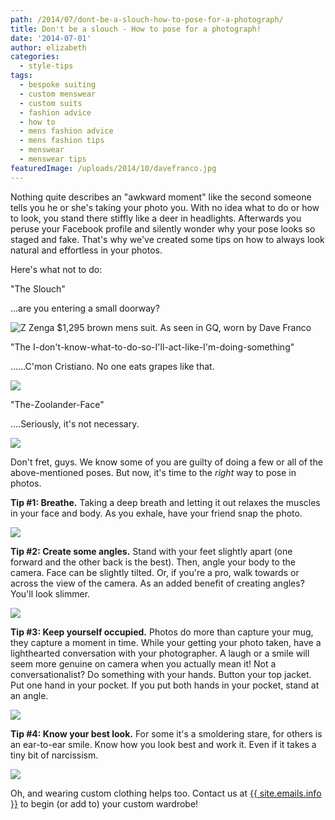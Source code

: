 ```yaml
---
path: /2014/07/dont-be-a-slouch-how-to-pose-for-a-photograph/
title: Don't be a slouch - How to pose for a photograph!
date: '2014-07-01'
author: elizabeth
categories:
  - style-tips
tags:
  - bespoke suiting
  - custom menswear
  - custom suits
  - fashion advice
  - how to
  - mens fashion advice
  - mens fashion tips
  - menswear
  - menswear tips
featuredImage: /uploads/2014/10/davefranco.jpg
---
```

Nothing quite describes an "awkward moment" like the second someone tells you he or she's taking your photo you. With no idea what to do or how to look, you stand there stiffly like a deer in headlights. Afterwards you peruse your Facebook profile and silently wonder why your pose looks so staged and fake. That's why we've created some tips on how to always look natural and effortless in your photos.

Here's what not to do:

"The Slouch"

...are you entering a small doorway?

 [](https://images-blogger-opensocial.googleusercontent.com/gadgets/proxy?url=http%3A%2F%2Fmedia-cache-ec0.pinimg.com%2F736x%2F17%2Fc5%2Fc1%2F17c5c139875fe6bdd7665eebee0ac010.jpg&container=blogger&gadget=a&rewriteMime=image%2F*) ![Z Zenga $1,295 brown mens suit. As seen in GQ, worn by Dave Franco](http://media-cache-ec0.pinimg.com/736x/62/58/da/6258da40d67767936ea4a2247cdc9746.jpg)

"The I-don't-know-what-to-do-so-I'll-act-like-I'm-doing-something"

......C'mon Cristiano. No one eats grapes like that.

 ![](http://img.thesun.co.uk/aidemitlum/archive/00960/SNN0625B_280_960307a.jpg)

"The-Zoolander-Face"

....Seriously, it's not necessary.

[![](http://www.sfgate.com/blogs/images/sfgate/parenting/2006/08/01/zoolander_blog240x303.jpg)](http://www.sfgate.com/blogs/images/sfgate/parenting/2006/08/01/zoolander_blog240x303.jpg)

Don't fret, guys. We know some of you are guilty of doing a few or all of the above-mentioned poses. But now, it's time to the _right_ way to pose in photos.

**Tip #1: Breathe.** Taking a deep breath and letting it out relaxes the muscles in your face and body. As you exhale, have your friend snap the photo.

[![](http://3.bp.blogspot.com/-MOJYvgWqeK8/U63vlXQ3vcI/AAAAAAAAYak/baEYOJTSb8Y/s1600/tip1.jpg)](http://3.bp.blogspot.com/-MOJYvgWqeK8/U63vlXQ3vcI/AAAAAAAAYak/baEYOJTSb8Y/s1600/tip1.jpg)

**Tip #2: Create some angles.** Stand with your feet slightly apart (one forward and the other back is the best). Then, angle your body to the camera. Face can be slightly tilted. Or, if you're a pro, walk towards or across the view of the camera. As an added benefit of creating angles? You'll look slimmer. 

[![](http://3.bp.blogspot.com/-AFnzymnF8Qk/U63wH2eOY3I/AAAAAAAAYas/c9Y66j4t3Rk/s1600/tip2.jpg)](http://3.bp.blogspot.com/-AFnzymnF8Qk/U63wH2eOY3I/AAAAAAAAYas/c9Y66j4t3Rk/s1600/tip2.jpg)

 **Tip #3: Keep yourself occupied.** Photos do more than capture your mug, they capture a moment in time. While your getting your photo taken, have a lighthearted conversation with your photographer. A laugh or a smile will seem more genuine on camera when you actually mean it! Not a conversationalist? Do something with your hands. Button your top jacket. Put one hand in your pocket. If you put both hands in your pocket, stand at an angle.

[![](http://1.bp.blogspot.com/-HNS2aMq87V0/U630uZtILxI/AAAAAAAAYbA/HLyfcrEyC34/s1600/tip3.jpg)](http://1.bp.blogspot.com/-HNS2aMq87V0/U630uZtILxI/AAAAAAAAYbA/HLyfcrEyC34/s1600/tip3.jpg)

**Tip #4: Know your best look.** For some it's a smoldering stare, for others is an ear-to-ear smile. Know how you look best and work it. Even if it takes a tiny bit of narcissism. 

[![](http://1.bp.blogspot.com/-p_gNh-wy8_o/U7G6jX2FoYI/AAAAAAAAAiY/sJrjzRbx9yc/s1600/tipstwinimage.jpg)](http://1.bp.blogspot.com/-p_gNh-wy8_o/U7G6jX2FoYI/AAAAAAAAAiY/sJrjzRbx9yc/s1600/tipstwinimage.jpg)

Oh, and wearing custom clothing helps too. Contact us at [{{ site.emails.info }}](http://www.9tailors.com/) to begin (or add to) your custom wardrobe!